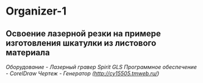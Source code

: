 # Organizer-1
## Освоение лазерной резки на примере изготовления шкатулки из листового материала

*Оборудование - Лазерный гравер Spirit GLS*
*Программное обеспечение - CorelDraw*
*Чертеж - Генератор (http://cy15505.tmweb.ru/)*

